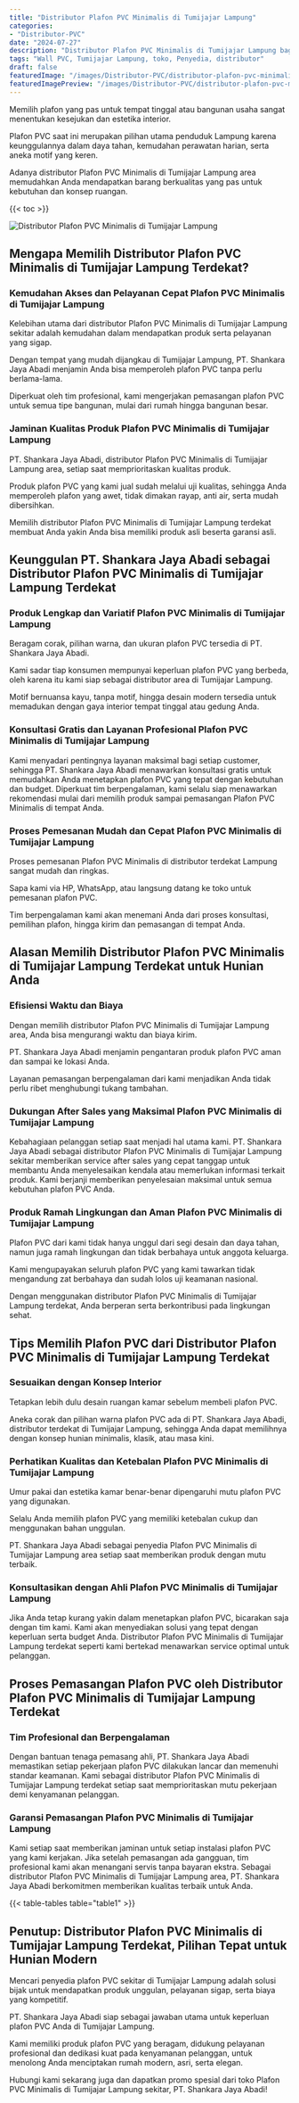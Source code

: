 ```yaml
---
title: "Distributor Plafon PVC Minimalis di Tumijajar Lampung"
categories:
- "Distributor-PVC"
date: "2024-07-27"
description: "Distributor Plafon PVC Minimalis di Tumijajar Lampung bagi hunian, perkantoran, serta ritel. Produk unggulan, pilihan motif, pilihan warna elegan, dengan servis penempatan oleh teknisi berpengalaman serta kepastian resmi!|Layanan penyediaan Plafon PVC Minimalis di Tumijajar Lampung bagi keperluan tempat tinggal, office, atau ritel, dengan panel berkualitas dan penempatan oleh teknisi ahli dan kepastian resmi.|Solusi Plafon PVC Minimalis di Tumijajar Lampung yang terpercaya untuk hunian, kantor, serta gerai, bersama produk unggulan dan pemasangan dikerjakan oleh tim ahli serta jaminan resmi.|Penjualan Plafon PVC Minimalis di Tumijajar Lampung bagi rumah, perkantoran, dan gerai, beserta produk unggulan dan pemasangan oleh teknisi berpengalaman, lengkap dengan garansi resmi.}"
tags: "Wall PVC, Tumijajar Lampung, toko, Penyedia, distributor"
draft: false
featuredImage: "/images/Distributor-PVC/distributor-plafon-pvc-minimalis-di-tumijajar-lampung.png"
featuredImagePreview: "/images/Distributor-PVC/distributor-plafon-pvc-minimalis-di-tumijajar-lampung.png"
---
```


Memilih plafon yang pas untuk tempat tinggal atau bangunan usaha sangat menentukan kesejukan dan estetika interior.

Plafon PVC saat ini merupakan pilihan utama penduduk Lampung karena keunggulannya dalam daya tahan, kemudahan perawatan harian, serta aneka motif yang keren.

Adanya distributor Plafon PVC Minimalis di Tumijajar Lampung area memudahkan Anda mendapatkan barang berkualitas yang pas untuk kebutuhan dan konsep ruangan.

{{< toc >}}

![Distributor Plafon PVC Minimalis di Tumijajar Lampung](/images/Distributor-PVC/Distributor-Plafon-PVC-Minimalis-di-Tumijajar-Lampung.png)

## Mengapa Memilih Distributor Plafon PVC Minimalis di Tumijajar Lampung Terdekat?

### Kemudahan Akses dan Pelayanan Cepat Plafon PVC Minimalis di Tumijajar Lampung

Kelebihan utama dari distributor Plafon PVC Minimalis di Tumijajar Lampung sekitar adalah kemudahan dalam mendapatkan produk serta pelayanan yang sigap.

Dengan tempat yang mudah dijangkau di Tumijajar Lampung, PT. Shankara Jaya Abadi menjamin Anda bisa memperoleh plafon PVC tanpa perlu berlama-lama.

Diperkuat oleh tim profesional, kami mengerjakan pemasangan plafon PVC untuk semua tipe bangunan, mulai dari rumah hingga bangunan besar.

### Jaminan Kualitas Produk Plafon PVC Minimalis di Tumijajar Lampung

PT. Shankara Jaya Abadi, distributor Plafon PVC Minimalis di Tumijajar Lampung area, setiap saat memprioritaskan kualitas produk.

Produk plafon PVC yang kami jual sudah melalui uji kualitas, sehingga Anda memperoleh plafon yang awet, tidak dimakan rayap, anti air, serta mudah dibersihkan.

Memilih distributor Plafon PVC Minimalis di Tumijajar Lampung terdekat membuat Anda yakin Anda bisa memiliki produk asli beserta garansi asli.

## Keunggulan PT. Shankara Jaya Abadi sebagai Distributor Plafon PVC Minimalis di Tumijajar Lampung Terdekat

### Produk Lengkap dan Variatif Plafon PVC Minimalis di Tumijajar Lampung

Beragam corak, pilihan warna, dan ukuran plafon PVC tersedia di PT. Shankara Jaya Abadi.

Kami sadar tiap konsumen mempunyai keperluan plafon PVC yang berbeda, oleh karena itu kami siap sebagai distributor area di Tumijajar Lampung.

Motif bernuansa kayu, tanpa motif, hingga desain modern tersedia untuk memadukan dengan gaya interior tempat tinggal atau gedung Anda.

### Konsultasi Gratis dan Layanan Profesional Plafon PVC Minimalis di Tumijajar Lampung

Kami menyadari pentingnya layanan maksimal bagi setiap customer, sehingga PT. Shankara Jaya Abadi menawarkan konsultasi gratis untuk memudahkan Anda menetapkan plafon PVC yang tepat dengan kebutuhan dan budget. Diperkuat tim berpengalaman, kami selalu siap menawarkan rekomendasi mulai dari memilih produk sampai pemasangan Plafon PVC Minimalis di tempat Anda.

### Proses Pemesanan Mudah dan Cepat Plafon PVC Minimalis di Tumijajar Lampung

Proses pemesanan Plafon PVC Minimalis di distributor terdekat Lampung sangat mudah dan ringkas.

Sapa kami via HP, WhatsApp, atau langsung datang ke toko untuk pemesanan plafon PVC.

Tim berpengalaman kami akan menemani Anda dari proses konsultasi, pemilihan plafon, hingga kirim dan pemasangan di tempat Anda.

## Alasan Memilih Distributor Plafon PVC Minimalis di Tumijajar Lampung Terdekat untuk Hunian Anda

### Efisiensi Waktu dan Biaya

Dengan memilih distributor Plafon PVC Minimalis di Tumijajar Lampung area, Anda bisa mengurangi waktu dan biaya kirim.

PT. Shankara Jaya Abadi menjamin pengantaran produk plafon PVC aman dan sampai ke lokasi Anda.

Layanan pemasangan berpengalaman dari kami menjadikan Anda tidak perlu ribet menghubungi tukang tambahan.

### Dukungan After Sales yang Maksimal Plafon PVC Minimalis di Tumijajar Lampung

Kebahagiaan pelanggan setiap saat menjadi hal utama kami. PT. Shankara Jaya Abadi sebagai distributor Plafon PVC Minimalis di Tumijajar Lampung sekitar memberikan service after sales yang cepat tanggap untuk membantu Anda menyelesaikan kendala atau memerlukan informasi terkait produk. Kami berjanji memberikan penyelesaian maksimal untuk semua kebutuhan plafon PVC Anda.

### Produk Ramah Lingkungan dan Aman Plafon PVC Minimalis di Tumijajar Lampung

Plafon PVC dari kami tidak hanya unggul dari segi desain dan daya tahan, namun juga ramah lingkungan dan tidak berbahaya untuk anggota keluarga.

Kami mengupayakan seluruh plafon PVC yang kami tawarkan tidak mengandung zat berbahaya dan sudah lolos uji keamanan nasional.

Dengan menggunakan distributor Plafon PVC Minimalis di Tumijajar Lampung terdekat, Anda berperan serta berkontribusi pada lingkungan sehat.

## Tips Memilih Plafon PVC dari Distributor Plafon PVC Minimalis di Tumijajar Lampung Terdekat

### Sesuaikan dengan Konsep Interior

Tetapkan lebih dulu desain ruangan kamar sebelum membeli plafon PVC.

Aneka corak dan pilihan warna plafon PVC ada di PT. Shankara Jaya Abadi, distributor terdekat di Tumijajar Lampung, sehingga Anda dapat memilihnya dengan konsep hunian minimalis, klasik, atau masa kini.

### Perhatikan Kualitas dan Ketebalan Plafon PVC Minimalis di Tumijajar Lampung

Umur pakai dan estetika kamar benar-benar dipengaruhi mutu plafon PVC yang digunakan.

Selalu Anda memilih plafon PVC yang memiliki ketebalan cukup dan menggunakan bahan unggulan.

PT. Shankara Jaya Abadi sebagai penyedia Plafon PVC Minimalis di Tumijajar Lampung area setiap saat memberikan produk dengan mutu terbaik.

### Konsultasikan dengan Ahli Plafon PVC Minimalis di Tumijajar Lampung

Jika Anda tetap kurang yakin dalam menetapkan plafon PVC, bicarakan saja dengan tim kami. Kami akan menyediakan solusi yang tepat dengan keperluan serta budget Anda. Distributor Plafon PVC Minimalis di Tumijajar Lampung terdekat seperti kami bertekad menawarkan service optimal untuk pelanggan.

## Proses Pemasangan Plafon PVC oleh Distributor Plafon PVC Minimalis di Tumijajar Lampung Terdekat

### Tim Profesional dan Berpengalaman

Dengan bantuan tenaga pemasang ahli, PT. Shankara Jaya Abadi memastikan setiap pekerjaan plafon PVC dilakukan lancar dan memenuhi standar keamanan. Kami sebagai distributor Plafon PVC Minimalis di Tumijajar Lampung terdekat setiap saat memprioritaskan mutu pekerjaan demi kenyamanan pelanggan.

### Garansi Pemasangan Plafon PVC Minimalis di Tumijajar Lampung

Kami setiap saat memberikan jaminan untuk setiap instalasi plafon PVC yang kami kerjakan. Jika setelah pemasangan ada gangguan, tim profesional kami akan menangani servis tanpa bayaran ekstra. Sebagai distributor Plafon PVC Minimalis di Tumijajar Lampung area, PT. Shankara Jaya Abadi berkomitmen memberikan kualitas terbaik untuk Anda.

{{< table-tables table="table1" >}}

## Penutup: Distributor Plafon PVC Minimalis di Tumijajar Lampung Terdekat, Pilihan Tepat untuk Hunian Modern

Mencari penyedia plafon PVC sekitar di Tumijajar Lampung adalah solusi bijak untuk mendapatkan produk unggulan, pelayanan sigap, serta biaya yang kompetitif.

PT. Shankara Jaya Abadi siap sebagai jawaban utama untuk keperluan plafon PVC Anda di Tumijajar Lampung.

Kami memiliki produk plafon PVC yang beragam, didukung pelayanan profesional dan dedikasi kuat pada kenyamanan pelanggan, untuk menolong Anda menciptakan rumah modern, asri, serta elegan.

Hubungi kami sekarang juga dan dapatkan promo spesial dari toko Plafon PVC Minimalis di Tumijajar Lampung sekitar, PT. Shankara Jaya Abadi!

